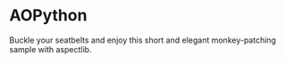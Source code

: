 # AOPython
Buckle your seatbelts and enjoy this short and elegant monkey-patching sample with aspectlib.
